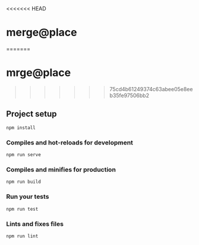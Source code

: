 <<<<<<< HEAD
# merge@place
=======
# mrge@place
>>>>>>> 75cd4b61249374c63abee05e8eeb35fe97506bb2

## Project setup
```
npm install
```

### Compiles and hot-reloads for development
```
npm run serve
```

### Compiles and minifies for production
```
npm run build
```

### Run your tests
```
npm run test
```

### Lints and fixes files
```
npm run lint
```

